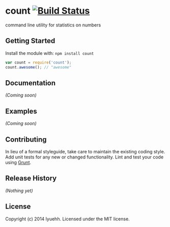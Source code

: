 # count [![Build Status](https://secure.travis-ci.org/lyuehh/count.png?branch=master)](http://travis-ci.org/lyuehh/count)

command line utility for statistics on numbers

## Getting Started
Install the module with: `npm install count`

```javascript
var count = require('count');
count.awesome(); // "awesome"
```

## Documentation
_(Coming soon)_

## Examples
_(Coming soon)_

## Contributing
In lieu of a formal styleguide, take care to maintain the existing coding style. Add unit tests for any new or changed functionality. Lint and test your code using [Grunt](http://gruntjs.com/).

## Release History
_(Nothing yet)_

## License
Copyright (c) 2014 lyuehh. Licensed under the MIT license.
